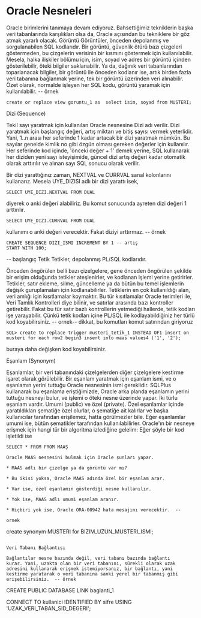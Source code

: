 # Oracle Nesneleri

Oracle birimlerini tanımaya devam ediyoruz. Bahsettiğimiz tekniklerin
başka veri tabanlarında karşılıkları olsa da, Oracle açısından bu
tekniklere bir göz atmak yararlı olacak.  Görüntü Görüntüler, önceden
depolanmış ve sorgulanabilen SQL kodlarıdır. Bir görüntü, güvenlik
ötürü bazı çizgeleri göstermeden, bu çizgelerin verisinin bir kısmını
göstermek için kullanılabilir. Mesela, halka ilişkiler bölümu için,
isim, soyad ve adres bir görüntü içinden gösterilebilir, öteki
bilgiler saklanabilir. Ya da, dağınık veri tabanlarından toparlanacak
bilgiler, bir görüntü ile önceden kodlanır ise, artık birden fazla
veri tabanına bağlanmak yerine, tek bir görüntü üzerinden veri
alınabilir. Özet olarak, normalde işleyen her SQL kodu, görüntü
yaramak için kullanılabilir.  -- örnek

```
create or replace view goruntu_1 as  select isim, soyad from MUSTERI;
```

Dizi (Sequence)

Tekil sayı yaratmak için kullanılan Oracle nesnesine Dizi adı
verilir. Dizi yaratmak için başlangıç değeri, artış miktarı ve bitiş
sayısı vermek yeterlidir. Yani, 1..n arası her seferinde 1 kadar
artacak bir dizi yaratmak mümkün. Bu sayılar genelde kimlik no gibi
özgün olması gereken değerler için kullanılır. Her seferinde kod
içinde, 'önceki değer + 1' demek yerine, SQL kullanarak her diziden
yeni sayı isteyişimide, güncel dizi artış değeri kadar otomatik olarak
arttırılır ve alınan sayı SQL sonucu olarak verilir.

Bir dizi yarattığınız zaman, NEXTVAL ve CURRVAL sanal kolonlarını
kullanarız. Mesela UYE_DIZISI adlı bir dizi yarattı isek,

```
SELECT UYE_DIZI.NEXTVAL FROM DUAL
```

diyerek o anki değeri alabiliriz. Bu komut sonucunda ayreten dizi
değeri 1 arttırılır.

```
SELECT UYE_DIZI.CURRVAL FROM DUAL
```

kullanımı o anki değeri verecektir. Fakat diziyi arttırmaz.  --
örnek

```
CREATE SEQUENCE DIZI_ISMI INCREMENT BY 1 -- artış
START WITH 100;
```

-- başlangıç Tetik Tetikler, depolanmış PL/SQL kodlarıdır.

Önceden öngörülen belli bazı çizelgelere, gene önceden öngörülen
şekilde bir erişim olduğunda tetikler ateşlenirler, ve kodlanan işlemi
yerine getirirler. Tetikler, satır ekleme, silme, güncelleme ya da
bütün bu temel işlemlerin değişik guruplamaları için
kodlanabilirler. Tetiklerin en çok kullanıldığı alan, veri amlığı için
kısıtlamalar koymaktır. Bu tür kısıtlamalar Oracle terimleri ile, Veri
Tamlık Kontrolleri diye bilinir, ve satırlar arasında bazı kontroller
getirebilir. Fakat bu tür satır bazlı kontrollerin yetmediği hallerde,
tetik kodları işe yarayabilir. Çünkü tetik kodları içine PL/SQL ile
kodlayabildiğiniz her türlü kod koyabilirsiniz.  -- ornek-- dikkat, bu
komutları komut satırından giriyoruz

```
SQL> create to replace trigger musteri_tetik_1 INSTEAD OF1 insert on
musteri for each row2 begin3 insert into maas values4 ('1', '2');
```

buraya daha değişken kod koyabilirsiniz.

Eşanlam (Synonym)

Eşanlamlar, bir veri tabanındaki çizelgelerden diğer çizelgelere
kestirme işaret olarak görülebilir. Bir eşanlam yaratmak için eşanlam
ismi, ve o eşanlamın yerini tuttuğu Oracle nesnesinin ismi
gereklidir. SQLPlus kullanarak bu eşanlama eriştiğimizde, Oracle arka
planda eşanlamın yerini tuttuğu nesneyi bulur, ve işlemi o öteki nesne
üzerinde yapar.  İki türlu eşanlam vardır. Umumi (public) ve özel
(private). Özel eşanlamlar içinde yaratıldıkları şematiğe özel
olurlar, o şematiğe ait kalırlar ve başka kullanıcılar tarafından
erişilemez, hatta görülmezler bile. Eğer eşanlamlar umumi ise, bütün
şematikler tarafından kullanılabilirler.  Oracle'ın bir nesneye
erişmek için hangi tür bir algoritma izlediğine gelelim: Eğer şöyle
bir kod işletildi ise

```
SELECT * FROM FROM MAAŞ

Oracle MAAS nesnesini bulmak için Oracle şunları yapar.

* MAAS adlı bir çizelge ya da görüntü var mı?

* Bu ikisi yoksa, Oracle MAAS adında özel bir eşanlam arar.

* Var ise, özel eşanlamın gösterdiği nesne kullanılır.

* Yok ise, MAAS adlı umumi eşanlam aranır.

* Hiçbiri yok ise, Oracle ORA-00942 hata mesajını verecektir.  --

ornek

```
create synonym MUSTERI for BIZIM_UZUN_MUSTERI_ISMI;
```

Veri Tabanı Bağlantısı

Bağlantılar nesne bazında değil, veri tabanı bazında bağlantı
kurar. Yani, uzakta olan bir veri tabanını, sürekli olarak uzak
adresini kullanarak erişmek istemiyorsanız, bir bağlantı, yani
kestirme yaratarak o veri tabanına sanki yerel bir tabanmış gibi
erişebilirsiniz.  -- örnek

```
CREATE PUBLIC DATABASE LINK baglanti_1

CONNECT TO kullanici IDENTIFIED BY sifre USING 'UZAK_VERI_TABAN_SID_DEGERI';
```




